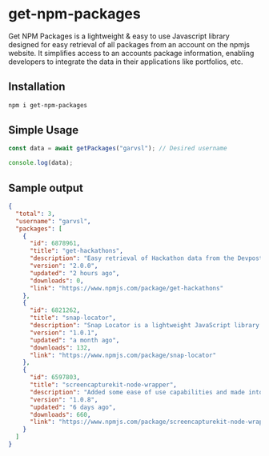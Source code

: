 # get-npm-packages

Get NPM Packages is a lightweight & easy to use Javascript library designed for easy retrieval of all packages from an account on the npmjs website. It simplifies access to an accounts package information, enabling developers to integrate the data in their applications like portfolios, etc.

## Installation

```bash
npm i get-npm-packages
```

## Simple Usage

```javascript
const data = await getPackages("garvsl"); // Desired username

console.log(data);
```

## Sample output

```json
{
  "total": 3,
  "username": "garvsl",
  "packages": [
    {
      "id": 6878961,
      "title": "get-hackathons",
      "description": "Easy retrieval of Hackathon data from the Devpost website",
      "version": "2.0.0",
      "updated": "2 hours ago",
      "downloads": 0,
      "link": "https://www.npmjs.com/package/get-hackathons"
    },
    {
      "id": 6821262,
      "title": "snap-locator",
      "description": "Snap Locator is a lightweight JavaScript library designed for easy retrieval of location data from the Snap Locator website. It simplifies access to store information, enabling developers to integrate location-based services into their applications effort",
      "version": "1.0.1",
      "updated": "a month ago",
      "downloads": 132,
      "link": "https://www.npmjs.com/package/snap-locator"
    },
    {
      "id": 6597803,
      "title": "screencapturekit-node-wrapper",
      "description": "Added some ease of use capabilities and made into package for simple integration. No Audio recording",
      "version": "1.0.8",
      "updated": "6 days ago",
      "downloads": 660,
      "link": "https://www.npmjs.com/package/screencapturekit-node-wrapper"
    }
  ]
}
```
